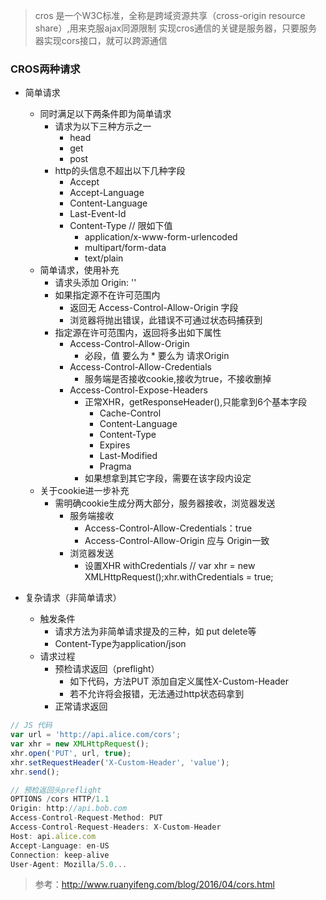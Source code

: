 > cros 是一个W3C标准，全称是跨域资源共享（cross-origin resource share）,用来克服ajax同源限制
> 实现cros通信的关键是服务器，只要服务器实现cors接口，就可以跨源通信

### CROS两种请求
+ 简单请求
    + 同时满足以下两条件即为简单请求
        + 请求为以下三种方示之一
            + head
            + get
            + post
        + http的头信息不超出以下几种字段
            + Accept
            + Accept-Language
            + Content-Language
            + Last-Event-Id
            + Content-Type // 限如下值
                + application/x-www-form-urlencoded
                + multipart/form-data
                + text/plain
    + 简单请求，使用补充
        + 请求头添加 Origin: ''
        + 如果指定源不在许可范围内
            + 返回无 Access-Control-Allow-Origin 字段
            + 浏览器将抛出错误，此错误不可通过状态码捕获到
        + 指定源在许可范围内，返回将多出如下属性
            + Access-Control-Allow-Origin
                + 必段，值 要么为 * 要么为 请求Origin
            + Access-Control-Allow-Credentials
                + 服务端是否接收cookie,接收为true，不接收删掉
            + Access-Control-Expose-Headers
                + 正常XHR，getResponseHeader(),只能拿到6个基本字段
                    + Cache-Control
                    + Content-Language
                    + Content-Type
                    + Expires
                    + Last-Modified
                    + Pragma
                + 如果想拿到其它字段，需要在该字段内设定
    + 关于cookie进一步补充
        + 需明确cookie生成分两大部分，服务器接收，浏览器发送
            + 服务端接收 
                + Access-Control-Allow-Credentials：true
                + Access-Control-Allow-Origin 应与 Origin一致
            + 浏览器发送
                + 设置XHR withCredentials // var xhr = new XMLHttpRequest();xhr.withCredentials = true;
                   
+ 复杂请求（非简单请求）
    + 触发条件
        + 请求方法为非简单请求提及的三种，如 put delete等
        + Content-Type为application/json
    + 请求过程
        + 预检请求返回（preflight）
            + 如下代码，方法PUT 添加自定义属性X-Custom-Header
            + 若不允许将会报错，无法通过http状态码拿到
        + 正常请求返回
```javascript
// JS 代码
var url = 'http://api.alice.com/cors';
var xhr = new XMLHttpRequest();
xhr.open('PUT', url, true);
xhr.setRequestHeader('X-Custom-Header', 'value');
xhr.send();

// 预检返回头preflight
OPTIONS /cors HTTP/1.1
Origin: http://api.bob.com
Access-Control-Request-Method: PUT
Access-Control-Request-Headers: X-Custom-Header
Host: api.alice.com
Accept-Language: en-US
Connection: keep-alive
User-Agent: Mozilla/5.0...
```

> 参考：http://www.ruanyifeng.com/blog/2016/04/cors.html